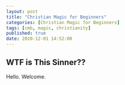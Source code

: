 ```yaml
---
layout: post
title: "Christian Magic for Beginners"
categories: [Christian Magic for Beginners]
tags: [cmb, magic, christianity]
published: true
date: 2020-12-01 14:52:00
---
```

## WTF is This Sinner??

Hello. Welcome.